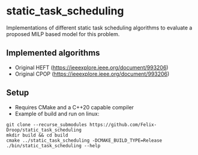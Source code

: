 # static_task_scheduling

Implementations of different static task scheduling algorithms to evaluate a proposed MILP based model for this problem.

## Implemented algorithms

* Original HEFT (https://ieeexplore.ieee.org/document/993206)
* Original CPOP (https://ieeexplore.ieee.org/document/993206)

## Setup

* Requires CMake and a C++20 capable compiler
* Example of build and run on linux:
```
git clone --recurse_submodules https://github.com/Felix-Droop/static_task_scheduling
mkdir build && cd build 
cmake ../static_task_scheduling -DCMAKE_BUILD_TYPE=Release
./bin/static_task_scheduling --help
```
